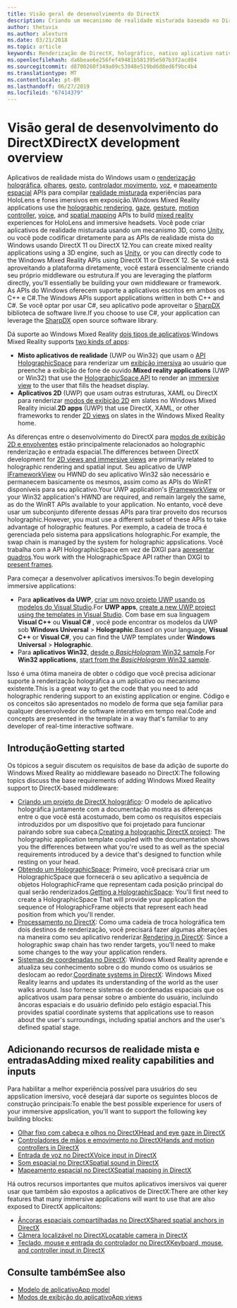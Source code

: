 ```yaml
---
title: Visão geral de desenvolvimento do DirectX
description: Criando um mecanismo de realidade misturada baseado no DirectX usando as APIs de realidade mista do Windows diretamente.
author: thetuvix
ms.author: alexturn
ms.date: 03/21/2018
ms.topic: article
keywords: Renderização de DirectX, holográfico, nativo aplicativo nativo, WinRT, aplicativo do WinRT, as APIs da plataforma, o mecanismo personalizado, middleware
ms.openlocfilehash: da6beae6e256fef49481b581395e507b3f2acd04
ms.sourcegitcommit: d8700260f349a09c53948e519bd6d8ed6f9bc4b4
ms.translationtype: MT
ms.contentlocale: pt-BR
ms.lasthandoff: 06/27/2019
ms.locfileid: "67414379"
---
```

# <a name="directx-development-overview"></a><span data-ttu-id="ffb25-104">Visão geral de desenvolvimento do DirectX</span><span class="sxs-lookup"><span data-stu-id="ffb25-104">DirectX development overview</span></span>


<span data-ttu-id="ffb25-105">Aplicativos de realidade mista do Windows usam o [renderização holográfica](rendering.md), [olhares](gaze.md), [gesto](gestures.md), [controlador movimento](motion-controllers.md), [voz](voice-input.md), e [mapeamento espacial](spatial-mapping.md) APIs para compilar [realidade misturada](mixed-reality.md) experiências para HoloLens e fones imersivos em exposição.</span><span class="sxs-lookup"><span data-stu-id="ffb25-105">Windows Mixed Reality applications use the [holographic rendering](rendering.md), [gaze](gaze.md), [gesture](gestures.md), [motion controller](motion-controllers.md), [voice](voice-input.md), and [spatial mapping](spatial-mapping.md) APIs to build [mixed reality](mixed-reality.md) experiences for HoloLens and immersive headsets.</span></span> <span data-ttu-id="ffb25-106">Você pode criar aplicativos de realidade misturada usando um mecanismo 3D, como [Unity](unity-development-overview.md), ou você pode codificar diretamente para as APIs de realidade mista do Windows usando DirectX 11 ou DirectX 12.</span><span class="sxs-lookup"><span data-stu-id="ffb25-106">You can create mixed reality applications using a 3D engine, such as [Unity](unity-development-overview.md), or you can directly code to the Windows Mixed Reality APIs using DirectX 11 or DirectX 12.</span></span> <span data-ttu-id="ffb25-107">Se você está aproveitando a plataforma diretamente, você estará essencialmente criando seu próprio middleware ou estrutura.</span><span class="sxs-lookup"><span data-stu-id="ffb25-107">If you are leveraging the platform directly, you'll essentially be building your own middleware or framework.</span></span> <span data-ttu-id="ffb25-108">As APIs do Windows oferecem suporte a aplicativos escritos em ambos os C++ e C#.</span><span class="sxs-lookup"><span data-stu-id="ffb25-108">The Windows APIs support applications written in both C++ and C#.</span></span> <span data-ttu-id="ffb25-109">Se você optar por usar C#, seu aplicativo pode aproveitar o [SharpDX](http://sharpdx.org/) biblioteca de software livre.</span><span class="sxs-lookup"><span data-stu-id="ffb25-109">If you choose to use C#, your application can leverage the [SharpDX](http://sharpdx.org/) open source software library.</span></span>


<span data-ttu-id="ffb25-110">Dá suporte ao Windows Mixed Reality [dois tipos de aplicativos](app-views.md):</span><span class="sxs-lookup"><span data-stu-id="ffb25-110">Windows Mixed Reality supports [two kinds of apps](app-views.md):</span></span>
* <span data-ttu-id="ffb25-111">**Misto aplicativos de realidade** (UWP ou Win32) que usam o [API HolographicSpace](getting-a-holographicspace.md) para renderizar um [exibição imersiva](app-views.md) ao usuário que preenche a exibição de fone de ouvido.</span><span class="sxs-lookup"><span data-stu-id="ffb25-111">**Mixed reality applications** (UWP or Win32) that use the [HolographicSpace API](getting-a-holographicspace.md) to render an [immersive view](app-views.md) to the user that fills the headset display.</span></span>
* <span data-ttu-id="ffb25-112">**Aplicativos 2D** (UWP) que usam outras estruturas, XAML ou DirectX para renderizar [modos de exibição 2D](app-views.md#2d-views) em slates no Windows Mixed Reality inicial.</span><span class="sxs-lookup"><span data-stu-id="ffb25-112">**2D apps** (UWP) that use DirectX, XAML, or other frameworks to render [2D views](app-views.md#2d-views) on slates in the Windows Mixed Reality home.</span></span>


<span data-ttu-id="ffb25-113">As diferenças entre o desenvolvimento do DirectX para [modos de exibição 2D e envolventes](app-views.md) estão principalmente relacionados ao holographic renderização e entrada espacial.</span><span class="sxs-lookup"><span data-stu-id="ffb25-113">The differences between DirectX development for [2D views and immersive views](app-views.md) are primarily related to holographic rendering and spatial input.</span></span> <span data-ttu-id="ffb25-114">Seu aplicativo de UWP [IFrameworkView](https://msdn.microsoft.com/library/windows/apps/windows.applicationmodel.core.iframeworkview.aspx) ou HWND do seu aplicativo Win32 são necessário e permanecem basicamente os mesmos, assim como as APIs do WinRT disponíveis para seu aplicativo.</span><span class="sxs-lookup"><span data-stu-id="ffb25-114">Your UWP application's [IFrameworkView](https://msdn.microsoft.com/library/windows/apps/windows.applicationmodel.core.iframeworkview.aspx) or your Win32 application's HWND are required, and remain largely the same, as do the WinRT APIs available to your application.</span></span> <span data-ttu-id="ffb25-115">No entanto, você deve usar um subconjunto diferente dessas APIs para tirar proveito dos recursos holographic.</span><span class="sxs-lookup"><span data-stu-id="ffb25-115">However, you must use a different subset of these APIs to take advantage of holographic features.</span></span> <span data-ttu-id="ffb25-116">Por exemplo, a cadeia de troca é gerenciada pelo sistema para appslications holographic.</span><span class="sxs-lookup"><span data-stu-id="ffb25-116">For example, the swap chain is managed by the system for holographic appslications.</span></span> <span data-ttu-id="ffb25-117">Você trabalha com a API HolographicSpace em vez de DXGI para [apresentar quadros](rendering-in-directx.md).</span><span class="sxs-lookup"><span data-stu-id="ffb25-117">You work with the HolographicSpace API rather than DXGI to [present frames](rendering-in-directx.md).</span></span>

<span data-ttu-id="ffb25-118">Para começar a desenvolver aplicativos imersivos:</span><span class="sxs-lookup"><span data-stu-id="ffb25-118">To begin developing immersive applications:</span></span>
* <span data-ttu-id="ffb25-119">Para **aplicativos da UWP**, [criar um novo projeto UWP usando os modelos do Visual Studio](creating-a-holographic-directx-project.md).</span><span class="sxs-lookup"><span data-stu-id="ffb25-119">For **UWP apps**, [create a new UWP project using the templates in Visual Studio](creating-a-holographic-directx-project.md).</span></span> <span data-ttu-id="ffb25-120">Com base em sua linguagem **Visual C++**  ou **Visual C#** , você pode encontrar os modelos da UWP sob **Windows Universal**  >   **Holographic**.</span><span class="sxs-lookup"><span data-stu-id="ffb25-120">Based on your language, **Visual C++** or **Visual C#**, you can find the UWP templates under **Windows Universal** > **Holographic**.</span></span>
* <span data-ttu-id="ffb25-121">Para **aplicativos Win32**, [desde o *BasicHologram* Win32 sample](creating-a-holographic-directx-project.md#creating-a-win32-project).</span><span class="sxs-lookup"><span data-stu-id="ffb25-121">For **Win32 applications**, [start from the *BasicHologram* Win32 sample](creating-a-holographic-directx-project.md#creating-a-win32-project).</span></span>

<span data-ttu-id="ffb25-122">Isso é uma ótima maneira de obter o código que você precisa adicionar suporte à renderização holográfica a um aplicativo ou mecanismo existente.</span><span class="sxs-lookup"><span data-stu-id="ffb25-122">This is a great way to get the code that you need to add holographic rendering support to an existing application or engine.</span></span> <span data-ttu-id="ffb25-123">Código e os conceitos são apresentados no modelo de forma que seja familiar para qualquer desenvolvedor de software interativo em tempo real.</span><span class="sxs-lookup"><span data-stu-id="ffb25-123">Code and concepts are presented in the template in a way that's familiar to any developer of real-time interactive software.</span></span>


## <a name="getting-started"></a><span data-ttu-id="ffb25-124">Introdução</span><span class="sxs-lookup"><span data-stu-id="ffb25-124">Getting started</span></span>

<span data-ttu-id="ffb25-125">Os tópicos a seguir discutem os requisitos de base da adição de suporte do Windows Mixed Reality ao middleware baseado no DirectX:</span><span class="sxs-lookup"><span data-stu-id="ffb25-125">The following topics discuss the base requirements of adding Windows Mixed Reality support to DirectX-based middleware:</span></span>

* <span data-ttu-id="ffb25-126">[Criando um projeto de DirectX holográfico](creating-a-holographic-directx-project.md): O modelo de aplicativo holográfica juntamente com a documentação mostra as diferenças entre o que você está acostumado, bem como os requisitos especiais introduzidos por um dispositivo que foi projetado para funcionar pairando sobre sua cabeça.</span><span class="sxs-lookup"><span data-stu-id="ffb25-126">[Creating a holographic DirectX project](creating-a-holographic-directx-project.md): The holographic application template coupled with the documentation shows you the differences between what you're used to as well as the special requirements introduced by a device that's designed to function while resting on your head.</span></span>
* <span data-ttu-id="ffb25-127">[Obtendo um HolographicSpace](getting-a-holographicspace.md): Primeiro, você precisará criar um HolographicSpace que fornecerá o seu aplicativo a sequência de objetos HolographicFrame que representam cada posição principal do qual serão renderizados.</span><span class="sxs-lookup"><span data-stu-id="ffb25-127">[Getting a HolographicSpace](getting-a-holographicspace.md): You'll first need to create a HolographicSpace That will provide your application the sequence of HolographicFrame objects that represent each head position from which you'll render.</span></span>
* <span data-ttu-id="ffb25-128">[Processamento no DirectX](rendering-in-directx.md): Como uma cadeia de troca holográfica tem dois destinos de renderização, você precisará fazer algumas alterações na maneira como seu aplicativo renderizar.</span><span class="sxs-lookup"><span data-stu-id="ffb25-128">[Rendering in DirectX](rendering-in-directx.md): Since a holographic swap chain has two render targets, you'll need to make some changes to the way your application renders.</span></span>
* <span data-ttu-id="ffb25-129">[Sistemas de coordenadas no DirectX](coordinate-systems-in-directx.md): Windows Mixed Reality aprende e atualiza seu conhecimento sobre o do mundo como os usuários se deslocam ao redor.</span><span class="sxs-lookup"><span data-stu-id="ffb25-129">[Coordinate systems in DirectX](coordinate-systems-in-directx.md): Windows Mixed Reality learns and updates its understanding of the world as the user walks around.</span></span> <span data-ttu-id="ffb25-130">Isso fornece sistemas de coordenadas espaciais que os aplicativos usam para pensar sobre o ambiente do usuário, incluindo âncoras espaciais e do usuário definido pelo estágio espacial.</span><span class="sxs-lookup"><span data-stu-id="ffb25-130">This provides spatial coordinate systems that applications use to reason about the user's surroundings, including spatial anchors and the user's defined spatial stage.</span></span>

## <a name="adding-mixed-reality-capabilities-and-inputs"></a><span data-ttu-id="ffb25-131">Adicionando recursos de realidade mista e entradas</span><span class="sxs-lookup"><span data-stu-id="ffb25-131">Adding mixed reality capabilities and inputs</span></span>

<span data-ttu-id="ffb25-132">Para habilitar a melhor experiência possível para usuários do seu appslication imersivo, você desejará dar suporte os seguintes blocos de construção principais:</span><span class="sxs-lookup"><span data-stu-id="ffb25-132">To enable the best possible experience for users of your immersive appslication, you'll want to support the following key building blocks:</span></span>

* [<span data-ttu-id="ffb25-133">Olhar fixo com cabeça e olhos no DirectX</span><span class="sxs-lookup"><span data-stu-id="ffb25-133">Head and eye gaze in DirectX</span></span>](gaze-in-directx.md)
* [<span data-ttu-id="ffb25-134">Controladores de mãos e emovimento no DirectX</span><span class="sxs-lookup"><span data-stu-id="ffb25-134">Hands and motion controllers in DirectX</span></span>](hands-and-motion-controllers-in-directx.md)
* [<span data-ttu-id="ffb25-135">Entrada de voz no DirectX</span><span class="sxs-lookup"><span data-stu-id="ffb25-135">Voice input in DirectX</span></span>](voice-input-in-directx.md)
* [<span data-ttu-id="ffb25-136">Som espacial no DirectX</span><span class="sxs-lookup"><span data-stu-id="ffb25-136">Spatial sound in DirectX</span></span>](spatial-sound-in-directx.md)
* [<span data-ttu-id="ffb25-137">Mapeamento espacial no DirectX</span><span class="sxs-lookup"><span data-stu-id="ffb25-137">Spatial mapping in DirectX</span></span>](spatial-mapping-in-directx.md)


<span data-ttu-id="ffb25-138">Há outros recursos importantes que muitos aplicativos imersivos vai querer usar que também são expostos a aplicativos de DirectX:</span><span class="sxs-lookup"><span data-stu-id="ffb25-138">There are other key features that many immersive applications will want to use that are also exposed to DirectX applicaitons:</span></span>

* [<span data-ttu-id="ffb25-139">Âncoras espaciais compartilhadas no DirectX</span><span class="sxs-lookup"><span data-stu-id="ffb25-139">Shared spatial anchors in DirectX</span></span>](shared-spatial-anchors-in-directx.md)
* [<span data-ttu-id="ffb25-140">Câmera localizável no DirectX</span><span class="sxs-lookup"><span data-stu-id="ffb25-140">Locatable camera in DirectX</span></span>](locatable-camera-in-directx.md)
* [<span data-ttu-id="ffb25-141">Teclado, mouse e entrada do controlador no DirectX</span><span class="sxs-lookup"><span data-stu-id="ffb25-141">Keyboard, mouse, and controller input in DirectX</span></span>](keyboard,-mouse,-and-controller-input-in-directx.md)

## <a name="see-also"></a><span data-ttu-id="ffb25-142">Consulte também</span><span class="sxs-lookup"><span data-stu-id="ffb25-142">See also</span></span>
* [<span data-ttu-id="ffb25-143">Modelo de aplicativo</span><span class="sxs-lookup"><span data-stu-id="ffb25-143">App model</span></span>](app-model.md)
* [<span data-ttu-id="ffb25-144">Modos de exibição do aplicativo</span><span class="sxs-lookup"><span data-stu-id="ffb25-144">App views</span></span>](app-views.md)

